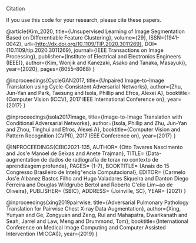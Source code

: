 Citation

If you use this code for your research, please cite these papers.

@article{Kim_2020,
   title={Unsupervised Learning of Image Segmentation Based on Differentiable Feature Clustering},
   volume={29},
   ISSN={1941-0042},
   url={http://dx.doi.org/10.1109/TIP.2020.3011269},
   DOI={10.1109/tip.2020.3011269},
   journal={IEEE Transactions on Image Processing},
   publisher={Institute of Electrical and Electronics Engineers (IEEE)},
   author={Kim, Wonjik and Kanezaki, Asako and Tanaka, Masayuki},
   year={2020},
   pages={8055–8068} }

@inproceedings{CycleGAN2017,
  title={Unpaired Image-to-Image Translation using Cycle-Consistent Adversarial Networks},
  author={Zhu, Jun-Yan and Park, Taesung and Isola, Phillip and Efros, Alexei A},
  booktitle={Computer Vision (ICCV), 2017 IEEE International Conference on},
  year={2017}
}


@inproceedings{isola2017image,
  title={Image-to-Image Translation with Conditional Adversarial Networks},
  author={Isola, Phillip and Zhu, Jun-Yan and Zhou, Tinghui and Efros, Alexei A},
  booktitle={Computer Vision and Pattern Recognition (CVPR), 2017 IEEE Conference on},
  year={2017}
}

@INPROCEEDINGS{CBIC2021-135,
    AUTHOR=		{Otto Tavares Nascimento and Jos\'e Manoel de Seixas and Anete Trajman},
    TITLE=		{Data-augmentation de dados de radiografia de torax no contexto de aprendizagem profunda},
    PAGES=		{1-7},
    BOOKTITLE=	{Anais do 15 Congresso Brasileiro de Intelig\^encia Computacional},
    EDITOR=		{Carmelo Jos'e Albanez Bastos Filho and Hugo Valadares Siqueira and Danton Diego Ferreira and Douglas Wildgrube Bertol and Roberto C'elio Lim\~ao de Oliveira},
    PUBLISHER=	{SBIC},
    ADDRESS=	{Joinville, SC},
    YEAR=		{2021}
  }

  @inproceedings{xing2019pairwise,
  title={Adversarial Pulmonary Pathology Translation for Pairwise Chest X-ray Data   Augmentation},
  author={Xing, Yunyan and Ge, Zongyuan and Zeng, Rui and Mahapatra, Dwarikanath and Seah, Jarrel and Law, Meng and Drummond, Tom},
  booktitle={International Conference on Medical Image Computing and Computer Assisted Intervention (MICCAI)},
  year={2019}
  }
